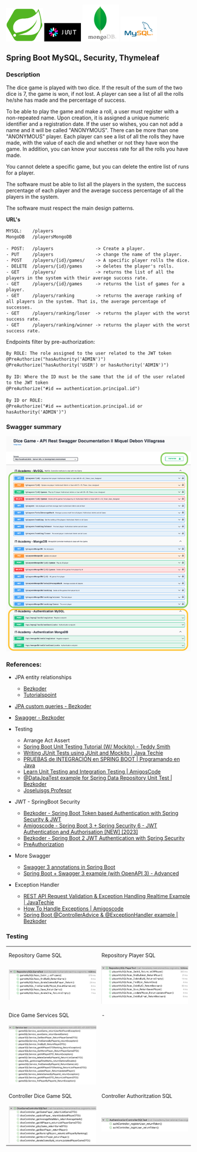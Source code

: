 
<p float="left">
  <img src="src/main/resources/images/springboot.png" width="100" />
  <img src="src/main/resources/images/jwt.png" width="100" /> 
  <img src="src/main/resources/images/mongodb.png" width="100" />
  <img src="src/main/resources/images/mysql.png" width="100" />
</p>

## Spring Boot MySQL, Security, Thymeleaf

### Description
The dice game is played with two dice. If the result of the sum of the two dice is 7, the game is won, if not lost. A player can see a list of all the rolls he/she has made and the percentage of success.

To be able to play the game and make a roll, a user must register with a non-repeated name. Upon creation, it is assigned a unique numeric identifier and a registration date. If the user so wishes, you can not add a name and it will be called "ANONYMOUS". There can be more than one "ANONYMOUS" player.
Each player can see a list of all the rolls they have made, with the value of each die and whether or not they have won the game. In addition, you can know your success rate for all the rolls you have made.

You cannot delete a specific game, but you can delete the entire list of runs for a player.

The software must be able to list all the players in the system, the success percentage of each player and the average success percentage of all the players in the system.

The software must respect the main design patterns.

**URL's** 

    MYSQL:    /players
    MongoDB   /playersMongoDB

    - POST:   /players                -> Create a player.
    - PUT     /players                -> change the name of the player.
    - POST    /players/{id}/games/    -> A specific player rolls the dice.
    - DELETE  /players/{id}/games     -> deletes the player's rolls.
    - GET     /players/               -> returns the list of all the players in the system with their average success rate.
    - GET     /players/{id}/games     -> returns the list of games for a player.
    - GET     /players/ranking        -> returns the average ranking of all players in the system. That is, the average percentage of successes.
    - GET     /players/ranking/loser  -> returns the player with the worst success rate.
    - GET     /players/ranking/winner -> returns the player with the worst success rate.

Endpoints filter by pre-authorization:
```
By ROLE: The role assigned to the user related to the JWT token
@PreAuthorize("hasAuthority('ADMIN')")
@PreAuthorize("hasAuthority('USER') or hasAuthority('ADMIN')")

By ID: Where the ID must be the same that the id of the user related to the JWT token
@PreAuthorize("#id == authentication.principal.id")

By ID or ROLE: 
@PreAuthorize("#id == authentication.principal.id or hasAuthority('ADMIN')")

```
### Swagger summary 
![Phot](src/main/resources/screenShotProject/swagger_summary.png)



### References:
- JPA entity relationships
  - [Bezkoder](https://www.bezkoder.com/jpa-one-to-many/) 
  - [Tutorialspoint](https://www.tutorialspoint.com/jpa/jpa_entity_relationships.htm)
- [JPA custom queries - Bezkoder](https://www.bezkoder.com/jpa-repository-query/)
- [Swagger - Bezkoder](https://www.bezkoder.com/swagger-3-annotations/)
- Testing
  - Arrange Act Assert
  - [Spring Boot Unit Testing Tutorial (W/ Mockito) - Teddy Smith](https://www.youtube.com/playlist?list=PL82C6-O4XrHcg8sNwpoDDhcxUCbFy855E)
  - [Writing JUnit Tests using JUnit and Mockito | Java Techie](https://www.youtube.com/watch?v=kXhYu939_5s)
  - [PRUEBAS de INTEGRACIÓN en SPRING BOOT | Programando en Java](https://www.youtube.com/watch?v=fEv3AXFqLXg)
  - [Learn Unit Testing and Integration Testing | AmigosCode](https://www.youtube.com/watch?v=Geq60OVyBPg)
  - [@DataJpaTest example for Spring Data Repository Unit Test | Bezkoder](https://www.bezkoder.com/spring-boot-unit-test-jpa-repo-datajpatest/)
  - [Joseluisgs Profesor](https://github.com/joseluisgs/springboot-profesores-madrid-2022-2023/blob/main/07-Testing/README.md)
  
- JWT - SpringBoot Security
  - [Bezkoder - Spring Boot Token based Authentication with Spring Security & JWT](https://www.bezkoder.com/spring-boot-jwt-authentication/)
  - [Amigoscode - Spring Boot 3 + Spring Security 6 - JWT Authentication and Authorisation [NEW] [2023]](https://www.youtube.com/watch?v=KxqlJblhzfI&t=1040s)
  - [Bezkoder - Spring Boot 2 JWT Authentication with Spring Security](https://www.bezkoder.com/spring-boot-jwt-mysql-spring-security-architecture/)
  - [PreAuthorization](https://docs.spring.io/spring-security/site/docs/5.0.7.RELEASE/reference/html/el-access.html)
  
- More Swagger
  - [Swagger 3 annotations in Spring Boot](https://www.bezkoder.com/swagger-3-annotations/#Swagger_3_ApiResponses_and_ApiResponse_annotation)
  - [Spring Boot + Swagger 3 example (with OpenAPI 3) - Advanced](https://www.bezkoder.com/spring-boot-swagger-3/)

- Exception Handler
  - [REST API Request Validation & Exception Handling Realtime Example | JavaTechie](https://www.youtube.com/watch?v=gPnd-hzM_6A)
  - [How To Handle Exceptions | Amigoscode](https://www.youtube.com/watch?v=PzK4ZXa2Tbc)
  - [Spring Boot @ControllerAdvice & @ExceptionHandler example | Bezkoder](https://www.bezkoder.com/spring-boot-controlleradvice-exceptionhandler/)



### Testing 

<table>
   <tr>
      <td><p>Repository Game SQL</p></td>
      <td><p>Repository Player SQL</p></td>
   </tr>
   <tr>
      <td> 
      <img src="src/main/resources/imagesTest/repositorySQLGame.png" />
      </td>
      <td>
      <img src="src/main/resources/imagesTest/repositorySQLPlayer.png">
      </td>
   </tr>
    <tr>
      <td><p>Dice Game Services SQL </p></td>
      <td><p>-</p></td>
   </tr>
    <tr>
      <td> 
      <img src="src/main/resources/imagesTest/serviceSQLPlayerGame.png" />
      </td>
      <td>
      <img src="">
      </td>
   </tr>

  </tr>
    <tr>
      <td><p>Controller Dice Game SQL </p></td>
      <td><p>Controller Authoritzation SQL</p></td>
   </tr>
    <tr>
      <td> 
      <img src="src/main/resources/imagesTest/diceGameControllerSQLTest.png" />
      </td>
      <td>
      <img src="src/main/resources/imagesTest/authControllerSQLTest.png">
      </td>
   </tr>
 

</table>